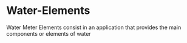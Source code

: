# Water-Elements
Water Meter Elements consist in an application that provides the main components or elements of water

